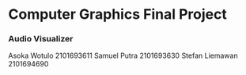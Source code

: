 # Computer Graphics Final Project
### Audio Visualizer

Asoka Wotulo 2101693611
Samuel Putra 2101693630
Stefan Liemawan 2101694690